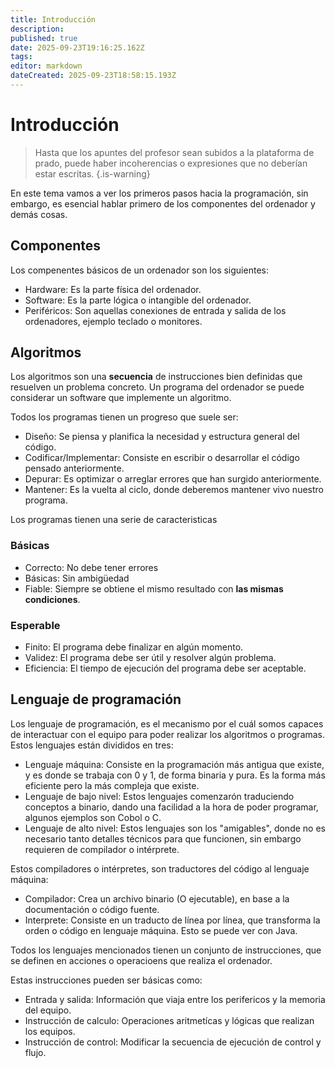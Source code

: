 ```yaml
---
title: Introducción
description: 
published: true
date: 2025-09-23T19:16:25.162Z
tags: 
editor: markdown
dateCreated: 2025-09-23T18:58:15.193Z
---
```


# Introducción
> Hasta que los apuntes del profesor sean subidos a la plataforma de prado, puede haber incoherencias o expresiones que no deberían estar escritas.
{.is-warning}

En este tema vamos a ver los primeros pasos hacia la programación, sin embargo, es esencial hablar primero de los componentes del ordenador y demás cosas.
## Componentes
Los compenentes básicos de un ordenador son los siguientes:
- Hardware: Es la parte física del ordenador.
- Software: Es la parte lógica o intangible del ordenador.
- Periféricos: Son aquellas conexiones de entrada y salida de los ordenadores, ejemplo teclado o monitores.

## Algoritmos
Los algoritmos son una **secuencia** de instrucciones bien definidas que resuelven un problema concreto. Un programa del ordenador se puede considerar un software que implemente un algoritmo.

Todos los programas tienen un progreso que suele ser:
- Diseño: Se piensa y planifica la necesidad y estructura general del código.
- Codificar/Implementar: Consiste en escribir o desarrollar el código pensado anteriormente.
- Depurar: Es optimizar o arreglar errores que han surgido anteriormente.
- Mantener: Es la vuelta al ciclo, donde deberemos mantener vivo nuestro programa.

Los programas tienen una serie de caracteristicas
### Básicas
- Correcto: No debe tener errores
- Básicas: Sin ambigüedad
- Fiable: Siempre se obtiene el mismo resultado con **las mismas condiciones**.
### Esperable
- Finito: El programa debe finalizar en algún momento.
- Validez: El programa debe ser útil y resolver algún problema.
- Eficiencia: El tiempo de ejecución del programa debe ser aceptable.


## Lenguaje de programación
Los lenguaje de programación, es el mecanismo por el cuál somos capaces de interactuar con el equipo para poder realizar los algoritmos o programas. Estos lenguajes están divididos en tres:
- Lenguaje máquina: Consiste en la programación más antigua que existe, y es donde se trabaja con 0 y 1, de forma binaria y pura. Es la forma más eficiente pero la más compleja que existe.
- Lenguaje de bajo nivel: Estos lenguajes comenzarón traduciendo conceptos a binario, dando una facilidad a la hora de poder programar, algunos ejemplos son Cobol o C.
- Lenguaje de alto nivel: Estos lenguajes son los "amigables", donde no es necesario tanto detalles técnicos para que funcionen, sin embargo requieren de compilador o intérprete.

Estos compiladores o intérpretes, son traductores del código al lenguaje máquina:
- Compilador: Crea un archivo binario (O ejecutable), en base a la documentación o código fuente.
- Interprete: Consiste en un traducto de línea por línea, que transforma la orden o código en lenguaje máquina. Esto se puede ver con Java. 

Todos los lenguajes mencionados tienen un conjunto de instrucciones, que se definen en acciones o operacioens que realiza el ordenador. 

Estas instrucciones pueden ser básicas como:
- Entrada y salida: Información que viaja entre los perifericos y la memoria del equipo.
- Instrucción de calculo: Operaciones aritmetícas y lógicas que realizan los equipos.
- Instrucción de control: Modificar la secuencia de ejecución de control y flujo.


